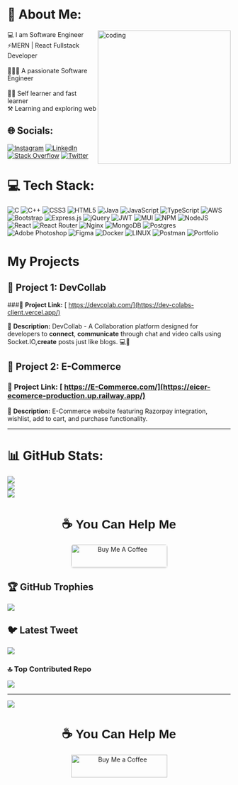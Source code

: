 # 💫 About Me:

<img class="imageP" align="right" alt="coding" width="300" src="https://camo.githubusercontent.com/cae12fddd9d6982901d82580bdf321d81fb299141098ca1c2d4891870827bf17/68747470733a2f2f6d69726f2e6d656469756d2e636f6d2f6d61782f313336302f302a37513379765349765f7430696f4a2d5a2e676966">


💻 I am Software Engineer<br>⚡MERN | React Fullstack Developer<br><br>🧑🏻‍💻 A passionate Software Engineer<br><br>🧑‍💻 Self learner and fast learner<br>⚒️ Learning and exploring web



## 🌐 Socials:
[![Instagram](https://img.shields.io/badge/Instagram-%23E4405F.svg?logo=Instagram&logoColor=white)](https://instagram.com/shahinsha_shahinu) [![LinkedIn](https://img.shields.io/badge/LinkedIn-%230077B5.svg?logo=linkedin&logoColor=white)](https://linkedin.com/in/MuhammedShahinsha) [![Stack Overflow](https://img.shields.io/badge/-Stackoverflow-FE7A16?logo=stack-overflow&logoColor=white)](https://stackoverflow.com/users/ShahinshaShahinu) [![Twitter](https://img.shields.io/badge/Twitter-%231DA1F2.svg?logo=Twitter&logoColor=white)](https://twitter.com/@Mhd_shahinshaH) 

# 💻 Tech Stack:
![C](https://img.shields.io/badge/c-%2300599C.svg?style=for-the-badge&logo=c&logoColor=white) ![C++](https://img.shields.io/badge/c++-%2300599C.svg?style=for-the-badge&logo=c%2B%2B&logoColor=white) ![CSS3](https://img.shields.io/badge/css3-%231572B6.svg?style=for-the-badge&logo=css3&logoColor=white) ![HTML5](https://img.shields.io/badge/html5-%23E34F26.svg?style=for-the-badge&logo=html5&logoColor=white) ![Java](https://img.shields.io/badge/java-%23ED8B00.svg?style=for-the-badge&logo=java&logoColor=white) ![JavaScript](https://img.shields.io/badge/javascript-%23323330.svg?style=for-the-badge&logo=javascript&logoColor=%23F7DF1E) ![TypeScript](https://img.shields.io/badge/typescript-%23007ACC.svg?style=for-the-badge&logo=typescript&logoColor=white) ![AWS](https://img.shields.io/badge/AWS-%23FF9900.svg?style=for-the-badge&logo=amazon-aws&logoColor=white)  ![Bootstrap](https://img.shields.io/badge/bootstrap-%23563D7C.svg?style=for-the-badge&logo=bootstrap&logoColor=white) ![Express.js](https://img.shields.io/badge/express.js-%23404d59.svg?style=for-the-badge&logo=express&logoColor=%2361DAFB) ![jQuery](https://img.shields.io/badge/jquery-%230769AD.svg?style=for-the-badge&logo=jquery&logoColor=white) ![JWT](https://img.shields.io/badge/JWT-black?style=for-the-badge&logo=JSON%20web%20tokens) ![MUI](https://img.shields.io/badge/MUI-%230081CB.svg?style=for-the-badge&logo=material-ui&logoColor=white) ![NPM](https://img.shields.io/badge/NPM-%23000000.svg?style=for-the-badge&logo=npm&logoColor=white) ![NodeJS](https://img.shields.io/badge/node.js-6DA55F?style=for-the-badge&logo=node.js&logoColor=white) ![React](https://img.shields.io/badge/react-%2320232a.svg?style=for-the-badge&logo=react&logoColor=%2361DAFB) ![React Router](https://img.shields.io/badge/React_Router-CA4245?style=for-the-badge&logo=react-router&logoColor=white) ![Nginx](https://img.shields.io/badge/nginx-%23009639.svg?style=for-the-badge&logo=nginx&logoColor=white) ![MongoDB](https://img.shields.io/badge/MongoDB-%234ea94b.svg?style=for-the-badge&logo=mongodb&logoColor=white) ![Postgres](https://img.shields.io/badge/postgres-%23316192.svg?style=for-the-badge&logo=postgresql&logoColor=white) ![Adobe Photoshop](https://img.shields.io/badge/adobephotoshop-%2331A8FF.svg?style=for-the-badge&logo=adobephotoshop&logoColor=white) 	![Figma](https://img.shields.io/badge/figma-%23F24E1E.svg?style=for-the-badge&logo=figma&logoColor=white) ![Docker](https://img.shields.io/badge/docker-%230db7ed.svg?style=for-the-badge&logo=docker&logoColor=white) ![LINUX](https://img.shields.io/badge/Linux-FCC624?style=for-the-badge&logo=linux&logoColor=black) ![Postman](https://img.shields.io/badge/Postman-FF6C37?style=for-the-badge&logo=postman&logoColor=white) ![Portfolio](https://img.shields.io/badge/Portfolio-%23000000.svg?style=for-the-badge&logo=firefox&logoColor=#FF7139)







# My Projects

## 🌟 Project 1:  DevCollab

###🚀 **Project Link:** [ https://devcolab.com/](https://dev-colabs-client.vercel.app/)

🌟 **Description:** DevCollab - A Collaboration platform designed for developers to **connect**, **communicate** through chat and video calls using Socket.IO,**create** posts just like blogs. 💻🌈


## 🌟 Project 2:  E-Commerce

### 🚀 **Project Link:** [ https://E-Commerce.com/](https://eicer-ecomerce-production.up.railway.app/)

🌟 **Description:** E-Commerce website featuring Razorpay integration, wishlist, add to cart, and purchase functionality.




---






# 📊 GitHub Stats:
![](https://github-readme-stats.vercel.app/api?username=ShahinshaShahinu&theme=dracula&hide_border=true&include_all_commits=true&count_private=true)<br/>
![](https://github-readme-streak-stats.herokuapp.com/?user=ShahinshaShahinu&theme=dracula&hide_border=true)<br/>
![](https://github-readme-stats.vercel.app/api/top-langs/?username=ShahinshaShahinu&theme=dracula&hide_border=true&include_all_commits=true&count_private=true&layout=compact)


<div align="center">
             <div align="center">
  <h1 style="font-family: 'Arial', sans-serif;">☕ You Can Help Me</h1>
</div>

<a href="https://www.buymeacoffee.com/muhammedsht" target="_blank" rel="noopener noreferrer">
  <img src="https://cdn.buymeacoffee.com/buttons/v2/default-yellow.png" alt="Buy Me A Coffee" style="height: 51px !important; width: 217px !important; border-radius: 5px !important; box-shadow: 0px 2px 3px 0px rgba(190, 190, 190, 0.5) !important; -webkit-transition: 0.3s ease-in-out !important; transition: 0.3s ease-in-out !important;">
</a>






</div>




## 🏆 GitHub Trophies
![](https://github-profile-trophy.vercel.app/?username=ShahinshaShahinu&theme=dracula&no-frame=false&no-bg=true&margin-w=4)

## 🐦 Latest Tweet
[![](https://gtce.itsvg.in/api?username=@Mhd_shahinshaH)](https://github.com/VishwaGauravIn/github-twitter-card-embed)


### 🔝 Top Contributed Repo
![](https://github-contributor-stats.vercel.app/api?username=ShahinshaShahinu&limit=5&theme=dark&combine_all_yearly_contributions=true)

---
[![](https://visitcount.itsvg.in/api?id=ShahinshaShahinu&label=Profile%20Views&pretty=false)](https://visitcount.itsvg.in)


<div align="center">
             <div align="center">
  <h1 style="font-family: 'Arial', sans-serif;">☕ You Can Help Me</h1>
</div>

<div align="center">
<a href="https://www.buymeacoffee.com/muhammedsht" target="_blank" rel="noopener noreferrer">
  <img src="https://cdn.buymeacoffee.com/buttons/v2/default-yellow.png" alt="Buy Me a Coffee" style="height: 51px; width: 217px;">
</a>

</div>

<!-- Proudly created with GPRM ( https://gprm.itsvg.in ) -->
